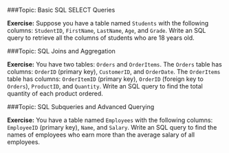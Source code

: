 

###Topic: Basic SQL SELECT Queries

**Exercise:**
Suppose you have a table named `Students` with the following columns: `StudentID`, `FirstName`, `LastName`, `Age`, and `Grade`. Write an SQL query to retrieve all the columns of students who are 18 years old.



###Topic: SQL Joins and Aggregation

**Exercise:**
You have two tables: `Orders` and `OrderItems`. The `Orders` table has columns: `OrderID` (primary key), `CustomerID`, and `OrderDate`. The `OrderItems` table has columns: `OrderItemID` (primary key), `OrderID` (foreign key to `Orders`), `ProductID`, and `Quantity`. Write an SQL query to find the total quantity of each product ordered.



###Topic: SQL Subqueries and Advanced Querying

**Exercise:**
You have a table named `Employees` with the following columns: `EmployeeID` (primary key), `Name`, and `Salary`. Write an SQL query to find the names of employees who earn more than the average salary of all employees.

